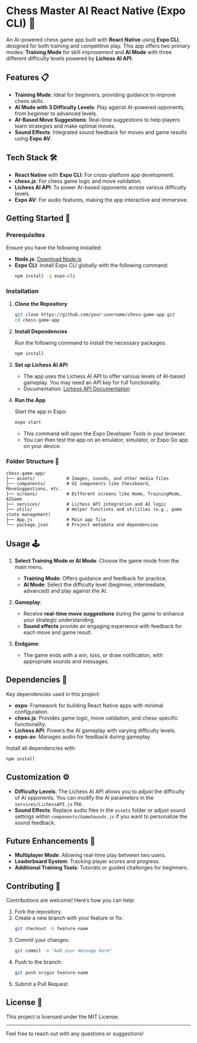 
# Chess Master AI React Native (Expo CLI) 🧩

An AI-powered chess game app built with **React Native** using **Expo CLI**, designed for both training and competitive play. This app offers two primary modes: **Training Mode** for skill improvement and **AI Mode** with three different difficulty levels powered by **Lichess AI API**.

## Features 📋

- **Training Mode**: Ideal for beginners, providing guidance to improve chess skills.
- **AI Mode with 3 Difficulty Levels**: Play against AI-powered opponents, from beginner to advanced levels.
- **AI-Based Move Suggestions**: Real-time suggestions to help players learn strategies and make optimal moves.
- **Sound Effects**: Integrated sound feedback for moves and game results using **Expo AV**.

## Tech Stack 🛠️

- **React Native** with **Expo CLI**: For cross-platform app development.
- **chess.js**: For chess game logic and move validation.
- **Lichess AI API**: To power AI-based opponents across various difficulty levels.
- **Expo AV**: For audio features, making the app interactive and immersive.

## Getting Started 🚀

### Prerequisites

Ensure you have the following installed:

- **Node.js**: [Download Node.js](https://nodejs.org/)
- **Expo CLI**: Install Expo CLI globally with the following command:
  ```bash
  npm install -g expo-cli
  ```

### Installation

1. **Clone the Repository**

   ```bash
   git clone https://github.com/your-username/chess-game-app.git
   cd chess-game-app
   ```

2. **Install Dependencies**

   Run the following command to install the necessary packages:
   ```bash
   npm install
   ```

3. **Set up Lichess AI API**

   - The app uses the Lichess AI API to offer various levels of AI-based gameplay. You may need an API key for full functionality.
   - Documentation: [Lichess API Documentation](https://lichess.org/api)

4. **Run the App**

   Start the app in Expo:
   ```bash
   expo start
   ```

   - This command will open the Expo Developer Tools in your browser.
   - You can then test the app on an emulator, simulator, or Expo Go app on your device.

### Folder Structure 📂

```plaintext
chess-game-app/
├── assets/            # Images, sounds, and other media files
├── components/        # UI components like Chessboard, MoveSuggestions, etc.
├── screens/           # Different screens like Home, TrainingMode, AIGame
├── services/          # Lichess API integration and AI logic
├── utils/             # Helper functions and utilities (e.g., game state management)
├── App.js             # Main app file
└── package.json       # Project metadata and dependencies
```

## Usage 🕹️

1. **Select Training Mode or AI Mode**: Choose the game mode from the main menu.
   - **Training Mode**: Offers guidance and feedback for practice.
   - **AI Mode**: Select the difficulty level (beginner, intermediate, advanced) and play against the AI.

2. **Gameplay**:  
   - Receive **real-time move suggestions** during the game to enhance your strategic understanding.
   - **Sound effects** provide an engaging experience with feedback for each move and game result.

3. **Endgame**:  
   - The game ends with a win, loss, or draw notification, with appropriate sounds and messages.

## Dependencies 🧩

Key dependencies used in this project:

- **expo**: Framework for building React Native apps with minimal configuration.
- **chess.js**: Provides game logic, move validation, and chess-specific functionality.
- **Lichess API**: Powers the AI gameplay with varying difficulty levels.
- **expo-av**: Manages audio for feedback during gameplay.

Install all dependencies with:

```bash
npm install
```

## Customization ⚙️

- **Difficulty Levels**: The Lichess AI API allows you to adjust the difficulty of AI opponents. You can modify the AI parameters in the `services/LichessAPI.js` file.
- **Sound Effects**: Replace audio files in the `assets` folder or adjust sound settings within `components/GameSounds.js` if you want to personalize the sound feedback.

## Future Enhancements 🌱

- **Multiplayer Mode**: Allowing real-time play between two users.
- **Leaderboard System**: Tracking player scores and progress.
- **Additional Training Tools**: Tutorials or guided challenges for beginners.

## Contributing 👥

Contributions are welcome! Here’s how you can help:

1. Fork the repository.
2. Create a new branch with your feature or fix:  
   ```bash
   git checkout -b feature-name
   ```
3. Commit your changes:  
   ```bash
   git commit -m "Add your message here"
   ```
4. Push to the branch:  
   ```bash
   git push origin feature-name
   ```
5. Submit a Pull Request.

## License 📄

This project is licensed under the MIT License.

---

Feel free to reach out with any questions or suggestions!
